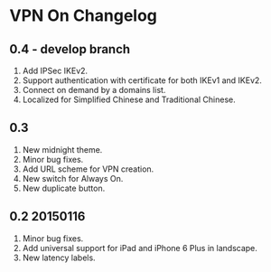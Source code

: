 # VPN On Changelog

## 0.4 - develop branch

1. Add IPSec IKEv2.
2. Support authentication with certificate for both IKEv1 and IKEv2.
3. Connect on demand by a domains list.
4. Localized for Simplified Chinese and Traditional Chinese.

## 0.3

1. New midnight theme.
2. Minor bug fixes.
3. Add URL scheme for VPN creation.
4. New switch for Always On.
5. New duplicate button.

## 0.2 20150116

1. Minor bug fixes.
2. Add universal support for iPad and iPhone 6 Plus in landscape.
3. New latency labels.